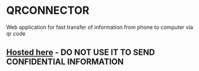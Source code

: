 # QRCONNECTOR

Web application for fast transfer of information from phone to computer via qr code

## [Hosted here](https://qrconnector.web.app) - DO NOT USE IT TO SEND CONFIDENTIAL INFORMATION
